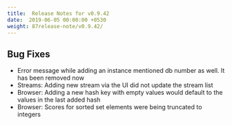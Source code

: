 ```yaml
---
title:  Release Notes for v0.9.42
date:  2019-06-05 00:00:00 +0530
weight: 87release-note/v0.9.42/
---
```

## Bug Fixes

- Error message while adding an instance mentioned db number as well. It has been removed now
- Streams: Adding new stream via the UI did not update the stream list
- Browser: Adding a new hash key with empty values would default to the values in the last added hash
- Browser: Scores for sorted set elements were being truncated to integers
